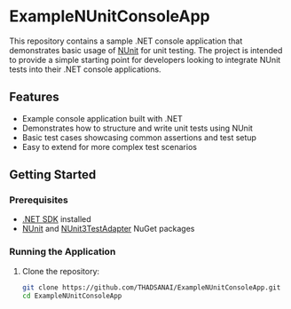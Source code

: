 # ExampleNUnitConsoleApp

This repository contains a sample .NET console application that demonstrates basic usage of [NUnit](https://nunit.org/) for unit testing. The project is intended to provide a simple starting point for developers looking to integrate NUnit tests into their .NET console applications.

## Features

- Example console application built with .NET
- Demonstrates how to structure and write unit tests using NUnit
- Basic test cases showcasing common assertions and test setup
- Easy to extend for more complex test scenarios

## Getting Started

### Prerequisites

- [.NET SDK](https://dotnet.microsoft.com/download) installed
- [NUnit](https://nunit.org/) and [NUnit3TestAdapter](https://github.com/nunit/nunit3-vs-adapter) NuGet packages

### Running the Application

1. Clone the repository:
   ```bash
   git clone https://github.com/THADSANAI/ExampleNUnitConsoleApp.git
   cd ExampleNUnitConsoleApp
